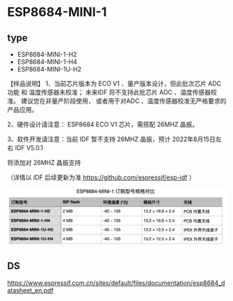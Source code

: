 

# ESP8684-MINI-1

## type 
- ESP8684-MINI-1-H2
- ESP8684-MINI-1-H4
- ESP8684-MINI-1U-H2

【样品说明】
1、当前芯片版本为 ECO V1 、量产版本设计，但此批次芯片 ADC 功能 和 温度传感器未校准；
未来IDF 将不支持此批芯片 ADC 、温度传感器校准。
建议您在非量产阶段使用， 或者用于对ADC 、温度传感器校准无严格要求的产品应用。

2、硬件设计请注意： ESP8684 ECO V1 芯片，需搭配 26MHZ 晶振。 

3、软件开发请注意：当前 IDF 暂不支持 26MHZ 晶振，预计 2022年8月15日左右 IDF V5.0.1 

将添加对 26MHZ 晶振支持   

（详情以 IDF 后续更新为准  https://github.com/espressif/esp-idf  ）

![](17-48-16-14-12-2022.png)


## DS 

https://www.espressif.com.cn/sites/default/files/documentation/esp8684_datasheet_en.pdf